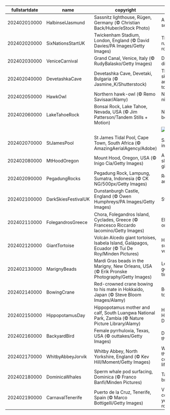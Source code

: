 |fullstartdate|name|copyright|title|image|
|--|--|--|--|--|
202402010000|HalbinselJasmund|Sassnitz lighthouse, Rügen, Germany (© Christian Back/Huber/eStock Photo)|A frozen sentinel|![](/en-GB/2024/02/202402010000HalbinselJasmund.jpg)|
202402020000|SixNationsStartUK|Twickenham Stadium, London, England (© David Davies/PA Images/Getty Images)|Time to ruck and roll|![](/en-GB/2024/02/202402020000SixNationsStartUK.jpg)|
202402030000|VeniceCarnival|Grand Canal, Venice, Italy (© RudyBalasko/Getty Images)|Days of disguises|![](/en-GB/2024/02/202402030000VeniceCarnival.jpg)|
202402040000|DevetashkaCave|Devetashka Cave, Devetaki, Bulgaria (© Jasmine_K/Shutterstock)|The skylights are a nice touch|![](/en-GB/2024/02/202402040000DevetashkaCave.jpg)|
202402050000|HawkOwl|Northern hawk-owl (© Remo Savisaar/Alamy)|Not a night owl|![](/en-GB/2024/02/202402050000HawkOwl.jpg)|
202402060000|LakeTahoeRock|Bonsai Rock, Lake Tahoe, Nevada, USA (© Jim Patterson/Tandem Stills + Motion)|Nature's bonsai|![](/en-GB/2024/02/202402060000LakeTahoeRock.jpg)|
||||![](/en-GB/2024/02/.jpg)|
202402070000|StJamesPool|St James Tidal Pool, Cape Town, South Africa (© AmazingAerialAgency/Adobe)|Sanctuary in the surf|![](/en-GB/2024/02/202402070000StJamesPool.jpg)|
202402080000|MtHoodOregon|Mount Hood, Oregon, USA (© Inigo Cia/Getty Images)|A sleeping giant|![](/en-GB/2024/02/202402080000MtHoodOregon.jpg)|
202402090000|PegadungRocks|Pegadung Rock, Lampung, Sumatra, Indonesia (© CK NG/500px/Getty Images)|Rocks and roll|![](/en-GB/2024/02/202402090000PegadungRocks.jpg)|
202402100000|DarkSkiesFestivalUK|Dunstanburgh Castle, England (© Owen Humphreys/PA Images/Getty Images)|Starstruck|![](/en-GB/2024/02/202402100000DarkSkiesFestivalUK.jpg)|
202402110000|FolegandrosGreece|Chora, Folegandros Island, Cyclades, Greece (© Francesco Riccardo Iacomino/Getty Images)|Elysium on Earth|![](/en-GB/2024/02/202402110000FolegandrosGreece.jpg)|
202402120000|GiantTortoise|Volcán Alcedo giant tortoises, Isabela Island, Galápagos, Ecuador (© Tui De Roy/Minden Pictures)|Home sweet volcano|![](/en-GB/2024/02/202402120000GiantTortoise.jpg)|
202402130000|MarignyBeads|Mardi Gras beads in the Marigny, New Orleans, USA (© Erik Pronske Photography/Getty Images)|Let the good times roll!|![](/en-GB/2024/02/202402130000MarignyBeads.jpg)|
202402140000|BowingCrane|Red-crowned crane bowing to his mate in Hokkaido, Japan (© Steve Bloom Images/Alamy)|Better together|![](/en-GB/2024/02/202402140000BowingCrane.jpg)|
202402150000|HippopotamusDay|Hippopotamus mother and calf, South Luangwa National Park, Zambia (© Nature Picture Library/Alamy)|Happy Hippo Day!|![](/en-GB/2024/02/202402150000HippopotamusDay.jpg)|
202402160000|BackyardBird|Female pyrrhuloxia, Texas, USA (© outtakes/Getty Images)|Dapper in the desert|![](/en-GB/2024/02/202402160000BackyardBird.jpg)|
202402170000|WhitbyAbbeyJorvik|Whitby Abbey, North Yorkshire, England (© Kev Hill/Moment/Getty Images)|Where the past comes to life|![](/en-GB/2024/02/202402170000WhitbyAbbeyJorvik.jpg)|
202402180000|DominicaWhales|Sperm whale pod surfacing, Dominica (© Franco Banfi/Minden Pictures)|Taking a breather|![](/en-GB/2024/02/202402180000DominicaWhales.jpg)|
202402190000|CarnavalTenerife|Puerto de la Cruz, Tenerife, Spain (© Marco Bottigelli/Getty Images)|Vibrant colours all year round!|![](/en-GB/2024/02/202402190000CarnavalTenerife.jpg)|
